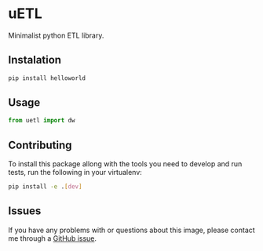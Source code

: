 uETL
====

Minimalist python ETL library.

## Instalation

```python
pip install helloworld
```

## Usage

```python
from uetl import dw
```

## Contributing

To install this package allong with the tools you need to develop and run tests, run the following in your virtualenv:

```bash
pip install -e .[dev]
```

## Issues

If you have any problems with or questions about this image, please contact me through a [GitHub issue](https://github.com/andrespp/uetl/issues).
